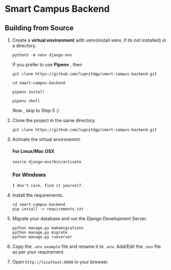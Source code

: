 # Smart Campus Backend


## Building from Source

1. Create a **virtual environment** with venv(install venv, if its not installed) in a directory.

    ```
    python3 -m venv django-env

    ```


    If you prefer to use **Pipenv** , then 

    ```
    git clone https://github.com/lugnitdgp/smart-campus-backend.git

    cd smart-campus-backend

    pipenv install

    pipenv shell
    ```

    Now , skip to Step 5 :)

2. Clone the project in the same directory.

    ```
    git clone https://github.com/lugnitdgp/smart-campus-backend.git

    ```

3. Activate the virtual environemnt.

    #### For Linux/Mac OSX   
    ```
    source django-env/bin/activate

    ```
    ### For Windows
    `I don't care, find it yourself.`

4. Install the requirements.

    ```
    cd smart-campus-backend
    pip install -r requirements.txt

    ```


5.  Migrate your database and run the Django Development Server.

    ```
    python manage.py makemigrations
    python manage.py migrate
    python manage.py runserver

    ```

    
6.  Copy the `.env.example` file and rename it to `.env`.
    Add/Edit the `.env` file as per your requirement.


7. Open `http://localhost:8000` in your browser.


